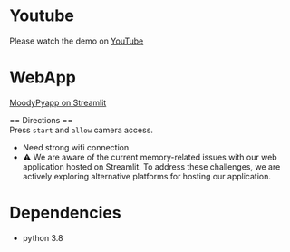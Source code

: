 # Youtube
Please watch the demo on [YouTube](https://www.youtube.com/watch?v=4U9WWOfc7v8)


# WebApp
[MoodyPyapp on Streamlit](https://moodypyapp-nichada.streamlit.app/)

== Directions ==  
Press `start` and `allow` camera access.
- Need strong wifi connection
- ⚠️ We are aware of the current memory-related issues with our web application hosted on Streamlit. To address these challenges, we are actively exploring alternative platforms for hosting our application.

# Dependencies
- python 3.8
